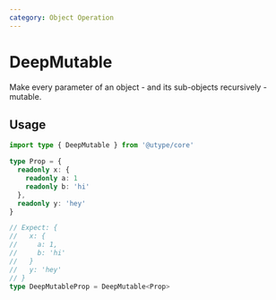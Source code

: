 ```yaml
---
category: Object Operation
---
```


# DeepMutable

<TypeInfo category="Object Operation" />

Make every parameter of an object - and its sub-objects recursively - mutable.

## Usage

```ts
import type { DeepMutable } from '@utype/core'

type Prop = {
  readonly x: {
    readonly a: 1
    readonly b: 'hi'
  },
  readonly y: 'hey'
}

// Expect: {
//   x: {
//     a: 1,
//     b: 'hi'
//   }
//   y: 'hey'
// }
type DeepMutableProp = DeepMutable<Prop>
```

